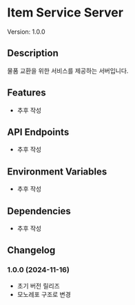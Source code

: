 # Item Service Server
Version: 1.0.0

## Description
물품 교환을 위한 서비스를 제공하는 서버입니다.

## Features
- 추후 작성

## API Endpoints
- 추후 작성

## Environment Variables
- 추후 작성

## Dependencies
- 추후 작성

## Changelog
### 1.0.0 (2024-11-16)
- 초기 버전 릴리즈
- 모노레포 구조로 변경
